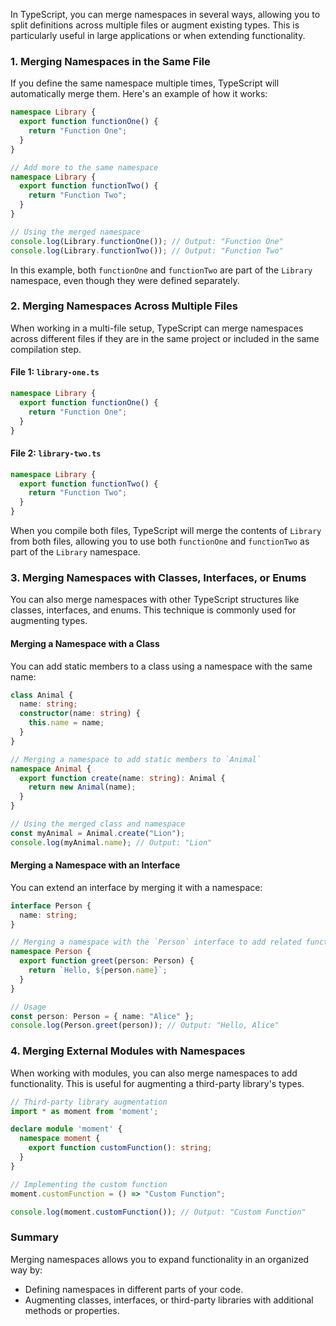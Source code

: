 In TypeScript, you can merge namespaces in several ways, allowing you to split definitions across multiple files or augment existing types. This is particularly useful in large applications or when extending functionality.

### 1. Merging Namespaces in the Same File

If you define the same namespace multiple times, TypeScript will automatically merge them. Here's an example of how it works:

```typescript
namespace Library {
  export function functionOne() {
    return "Function One";
  }
}

// Add more to the same namespace
namespace Library {
  export function functionTwo() {
    return "Function Two";
  }
}

// Using the merged namespace
console.log(Library.functionOne()); // Output: "Function One"
console.log(Library.functionTwo()); // Output: "Function Two"
```

In this example, both `functionOne` and `functionTwo` are part of the `Library` namespace, even though they were defined separately.

### 2. Merging Namespaces Across Multiple Files

When working in a multi-file setup, TypeScript can merge namespaces across different files if they are in the same project or included in the same compilation step. 

#### File 1: `library-one.ts`
```typescript
namespace Library {
  export function functionOne() {
    return "Function One";
  }
}
```

#### File 2: `library-two.ts`
```typescript
namespace Library {
  export function functionTwo() {
    return "Function Two";
  }
}
```

When you compile both files, TypeScript will merge the contents of `Library` from both files, allowing you to use both `functionOne` and `functionTwo` as part of the `Library` namespace.

### 3. Merging Namespaces with Classes, Interfaces, or Enums

You can also merge namespaces with other TypeScript structures like classes, interfaces, and enums. This technique is commonly used for augmenting types.

#### Merging a Namespace with a Class
You can add static members to a class using a namespace with the same name:

```typescript
class Animal {
  name: string;
  constructor(name: string) {
    this.name = name;
  }
}

// Merging a namespace to add static members to `Animal`
namespace Animal {
  export function create(name: string): Animal {
    return new Animal(name);
  }
}

// Using the merged class and namespace
const myAnimal = Animal.create("Lion");
console.log(myAnimal.name); // Output: "Lion"
```

#### Merging a Namespace with an Interface
You can extend an interface by merging it with a namespace:

```typescript
interface Person {
  name: string;
}

// Merging a namespace with the `Person` interface to add related functionality
namespace Person {
  export function greet(person: Person) {
    return `Hello, ${person.name}`;
  }
}

// Usage
const person: Person = { name: "Alice" };
console.log(Person.greet(person)); // Output: "Hello, Alice"
```

### 4. Merging External Modules with Namespaces

When working with modules, you can also merge namespaces to add functionality. This is useful for augmenting a third-party library's types.

```typescript
// Third-party library augmentation
import * as moment from 'moment';

declare module 'moment' {
  namespace moment {
    export function customFunction(): string;
  }
}

// Implementing the custom function
moment.customFunction = () => "Custom Function";

console.log(moment.customFunction()); // Output: "Custom Function"
```

### Summary

Merging namespaces allows you to expand functionality in an organized way by:
- Defining namespaces in different parts of your code.
- Augmenting classes, interfaces, or third-party libraries with additional methods or properties.
